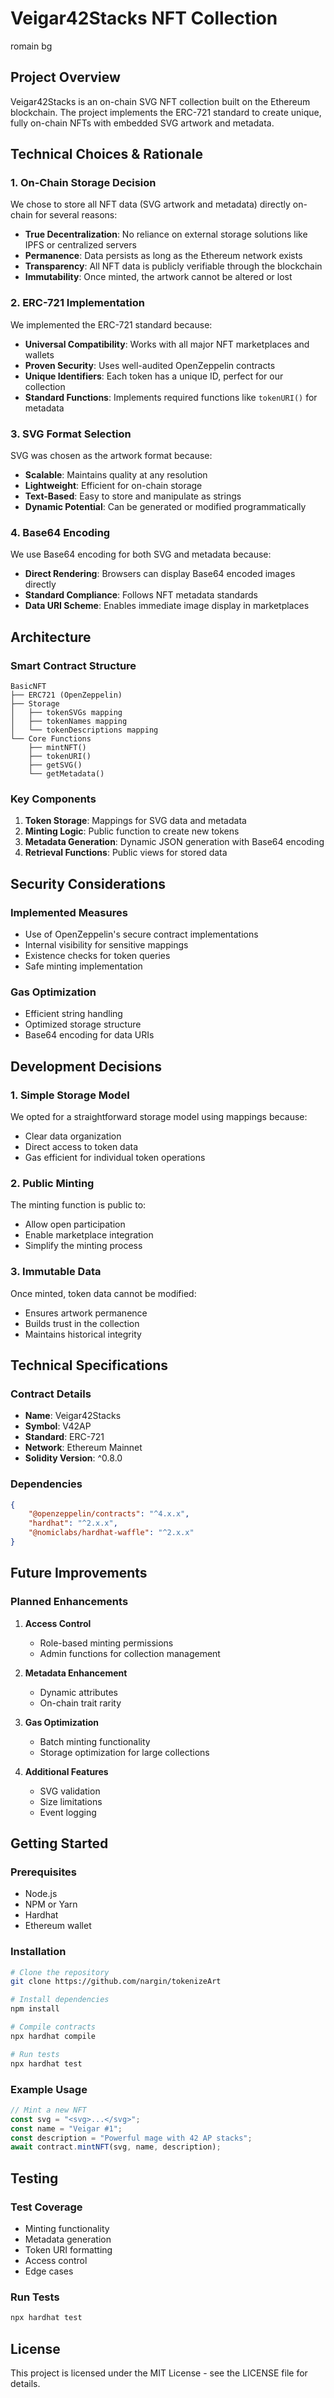# Veigar42Stacks NFT Collection

romain bg

## Project Overview

Veigar42Stacks is an on-chain SVG NFT collection built on the Ethereum blockchain. The project implements the ERC-721 standard to create unique, fully on-chain NFTs with embedded SVG artwork and metadata.

## Technical Choices & Rationale

### 1. On-Chain Storage Decision

We chose to store all NFT data (SVG artwork and metadata) directly on-chain for several reasons:

-   **True Decentralization**: No reliance on external storage solutions like IPFS or centralized servers
-   **Permanence**: Data persists as long as the Ethereum network exists
-   **Transparency**: All NFT data is publicly verifiable through the blockchain
-   **Immutability**: Once minted, the artwork cannot be altered or lost

### 2. ERC-721 Implementation

We implemented the ERC-721 standard because:

-   **Universal Compatibility**: Works with all major NFT marketplaces and wallets
-   **Proven Security**: Uses well-audited OpenZeppelin contracts
-   **Unique Identifiers**: Each token has a unique ID, perfect for our collection
-   **Standard Functions**: Implements required functions like `tokenURI()` for metadata

### 3. SVG Format Selection

SVG was chosen as the artwork format because:

-   **Scalable**: Maintains quality at any resolution
-   **Lightweight**: Efficient for on-chain storage
-   **Text-Based**: Easy to store and manipulate as strings
-   **Dynamic Potential**: Can be generated or modified programmatically

### 4. Base64 Encoding

We use Base64 encoding for both SVG and metadata because:

-   **Direct Rendering**: Browsers can display Base64 encoded images directly
-   **Standard Compliance**: Follows NFT metadata standards
-   **Data URI Scheme**: Enables immediate image display in marketplaces

## Architecture

### Smart Contract Structure

```
BasicNFT
├── ERC721 (OpenZeppelin)
├── Storage
│   ├── tokenSVGs mapping
│   ├── tokenNames mapping
│   └── tokenDescriptions mapping
└── Core Functions
    ├── mintNFT()
    ├── tokenURI()
    ├── getSVG()
    └── getMetadata()
```

### Key Components

1. **Token Storage**: Mappings for SVG data and metadata
2. **Minting Logic**: Public function to create new tokens
3. **Metadata Generation**: Dynamic JSON generation with Base64 encoding
4. **Retrieval Functions**: Public views for stored data

## Security Considerations

### Implemented Measures

-   Use of OpenZeppelin's secure contract implementations
-   Internal visibility for sensitive mappings
-   Existence checks for token queries
-   Safe minting implementation

### Gas Optimization

-   Efficient string handling
-   Optimized storage structure
-   Base64 encoding for data URIs

## Development Decisions

### 1. Simple Storage Model

We opted for a straightforward storage model using mappings because:

-   Clear data organization
-   Direct access to token data
-   Gas efficient for individual token operations

### 2. Public Minting

The minting function is public to:

-   Allow open participation
-   Enable marketplace integration
-   Simplify the minting process

### 3. Immutable Data

Once minted, token data cannot be modified:

-   Ensures artwork permanence
-   Builds trust in the collection
-   Maintains historical integrity

## Technical Specifications

### Contract Details

-   **Name**: Veigar42Stacks
-   **Symbol**: V42AP
-   **Standard**: ERC-721
-   **Network**: Ethereum Mainnet
-   **Solidity Version**: ^0.8.0

### Dependencies

```json
{
	"@openzeppelin/contracts": "^4.x.x",
	"hardhat": "^2.x.x",
	"@nomiclabs/hardhat-waffle": "^2.x.x"
}
```

## Future Improvements

### Planned Enhancements

1. **Access Control**

    - Role-based minting permissions
    - Admin functions for collection management

2. **Metadata Enhancement**

    - Dynamic attributes
    - On-chain trait rarity

3. **Gas Optimization**

    - Batch minting functionality
    - Storage optimization for large collections

4. **Additional Features**
    - SVG validation
    - Size limitations
    - Event logging

## Getting Started

### Prerequisites

-   Node.js
-   NPM or Yarn
-   Hardhat
-   Ethereum wallet

### Installation

```bash
# Clone the repository
git clone https://github.com/nargin/tokenizeArt

# Install dependencies
npm install

# Compile contracts
npx hardhat compile

# Run tests
npx hardhat test
```

### Example Usage

```javascript
// Mint a new NFT
const svg = "<svg>...</svg>";
const name = "Veigar #1";
const description = "Powerful mage with 42 AP stacks";
await contract.mintNFT(svg, name, description);
```

## Testing

### Test Coverage

-   Minting functionality
-   Metadata generation
-   Token URI formatting
-   Access control
-   Edge cases

### Run Tests

```bash
npx hardhat test
```

## License

This project is licensed under the MIT License - see the LICENSE file for details.
